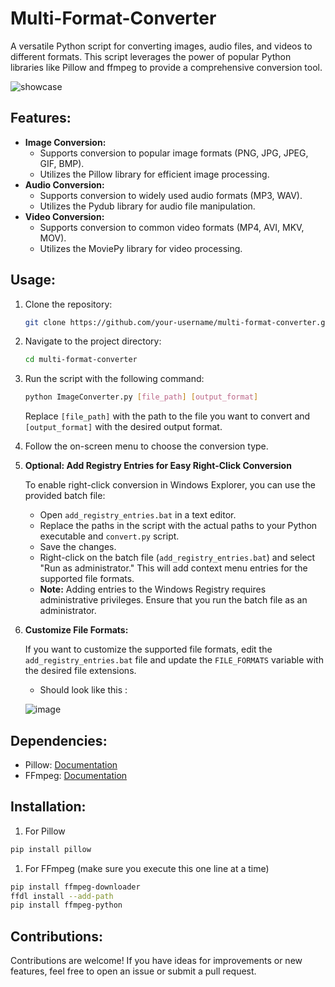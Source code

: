 # Multi-Format-Converter
A versatile Python script for converting images, audio files, and videos to different formats. This script leverages the power of popular Python libraries like Pillow and ffmpeg to provide a comprehensive conversion tool.

![showcase](https://github.com/Hj-codes/Multi-Format-Converter/assets/131331439/8c99fe54-71cf-4ca0-b49f-b4b5707dcacf)

## Features:

- **Image Conversion:**
    - Supports conversion to popular image formats (PNG, JPG, JPEG, GIF, BMP).
    - Utilizes the Pillow library for efficient image processing.
- **Audio Conversion:**
    - Supports conversion to widely used audio formats (MP3, WAV).
    - Utilizes the Pydub library for audio file manipulation.
- **Video Conversion:**
    - Supports conversion to common video formats (MP4, AVI, MKV, MOV).
    - Utilizes the MoviePy library for video processing.
## Usage:

1. Clone the repository:
    
    ```bash
    git clone https://github.com/your-username/multi-format-converter.git
    ```
    
2. Navigate to the project directory:
    
    ```bash
    cd multi-format-converter
    ```
    
3. Run the script with the following command:
    
    ```bash
    python ImageConverter.py [file_path] [output_format]
    ```
    
    Replace `[file_path]` with the path to the file you want to convert and `[output_format]` with the desired output format.
    
4. Follow the on-screen menu to choose the conversion type.
5. **Optional: Add Registry Entries for Easy Right-Click Conversion**
    
    To enable right-click conversion in Windows Explorer, you can use the provided batch file:
    
    - Open `add_registry_entries.bat` in a text editor.
    - Replace the paths in the script with the actual paths to your Python executable and `convert.py` script.
    - Save the changes.
    - Right-click on the batch file (`add_registry_entries.bat`) and select "Run as administrator." This will add context menu entries for the supported file formats.
    - **Note:** Adding entries to the Windows Registry requires administrative privileges. Ensure that you run the batch file as an administrator.

   
6. **Customize File Formats:**
    
    If you want to customize the supported file formats, edit the `add_registry_entries.bat` file and update the `FILE_FORMATS` variable with the desired file extensions.
   
    - Should look like this :
   
     ![image](https://github.com/Hj-codes/Multi-Format-Converter/assets/131331439/c57d3e25-1209-4ca7-b750-ab7ec49eb206)

## Dependencies:
- Pillow: [Documentation](https://pillow.readthedocs.io/en/stable/)
- FFmpeg: [Documentation](https://ffmpeg.org/documentation.html)

## Installation:

1. For Pillow

```bash
pip install pillow

```

1. For FFmpeg (make sure you execute this one line at a time)

```bash
pip install ffmpeg-downloader
ffdl install --add-path
pip install ffmpeg-python
```

## Contributions:

Contributions are welcome! If you have ideas for improvements or new features, feel free to open an issue or submit a pull request.
